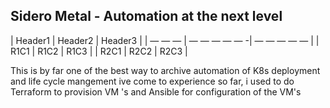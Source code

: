 
## Sidero Metal - Automation at the next level


| Header1 | Header2 | Header3 |
| — — — | — — — — — -| — — — — — |
| R1C1 | R1C2 | R1C3 |
| R2C1 | R2C2 | R2C3 |

This is by far one of the best way to archive automation of K8s deployment and life cycle mangement ive come to experience so far, i used to do Terraform to provision VM 's and Ansible for configuration of the VM's 
